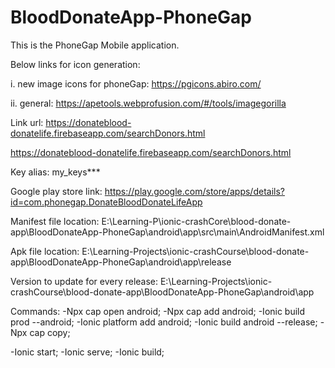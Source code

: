 # BloodDonateApp-PhoneGap
This is the PhoneGap Mobile application.


Below links for icon generation:

i. new image icons for phoneGap:
https://pgicons.abiro.com/

ii. general:
https://apetools.webprofusion.com/#/tools/imagegorilla


Link url: https://donateblood-donatelife.firebaseapp.com/searchDonors.html

https://donateblood-donatelife.firebaseapp.com/searchDonors.html


Key alias: my_keys***


Google play store link:
https://play.google.com/store/apps/details?id=com.phonegap.DonateBloodDonateLifeApp

Manifest file location:
E:\Learning-P\ionic-crashCore\blood-donate-app\BloodDonateApp-PhoneGap\android\app\src\main\AndroidManifest.xml

Apk file location:
E:\Learning-Projects\ionic-crashCourse\blood-donate-app\BloodDonateApp-PhoneGap\android\app\release

Version to update for every release:
E:\Learning-Projects\ionic-crashCourse\blood-donate-app\BloodDonateApp-PhoneGap\android\app

Commands:
-Npx cap open android;
-Npx cap add android;
-Ionic build prod --android;
-Ionic platform add android;
-Ionic build android --release;
-Npx cap copy;

-Ionic start;
-Ionic serve;
-Ionic build;






